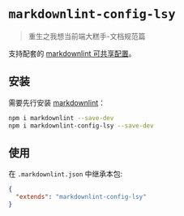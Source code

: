 # `markdownlint-config-lsy`

> 重生之我想当前端大糕手-文档规范篇

支持配套的 [markdownlint 可共享配置](https://www.npmjs.com/package/markdownlint#optionsconfig)。

## 安装

需要先行安装 [markdownlint](https://www.npmjs.com/package/markdownlint)：

```bash
npm i markdownlint --save-dev
npm i markdownlint-config-lsy --save-dev
```

## 使用

在 `.markdownlint.json` 中继承本包:

```json
{
  "extends": "markdownlint-config-lsy"
}
```

